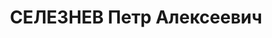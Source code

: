 ---
title: СЕЛЕЗНЕВ Петр Алексеевич
description: "1897 р. народження, м. Воронеж, росіянин, із робітників, освіта початкова.\
  \ Проживав у м. Миколаєві. Секретар Варварівського райкому КП(б)У. \n  Заарештований\
  \ 07.08.1937 р. Вироком Колегії Верховного Суду СРСР від 28.12.1937 р. засуджений\
  \ до розстрілу з конфіскацією майна. Страчений у м. Києві 28.12.1937 р. Місце поховання\
  \ невідомо. \n  Реабілітований у 1957 році."
---